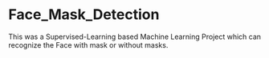 # Face_Mask_Detection
This was a Supervised-Learning based Machine Learning Project which can recognize the Face with mask or without masks.
